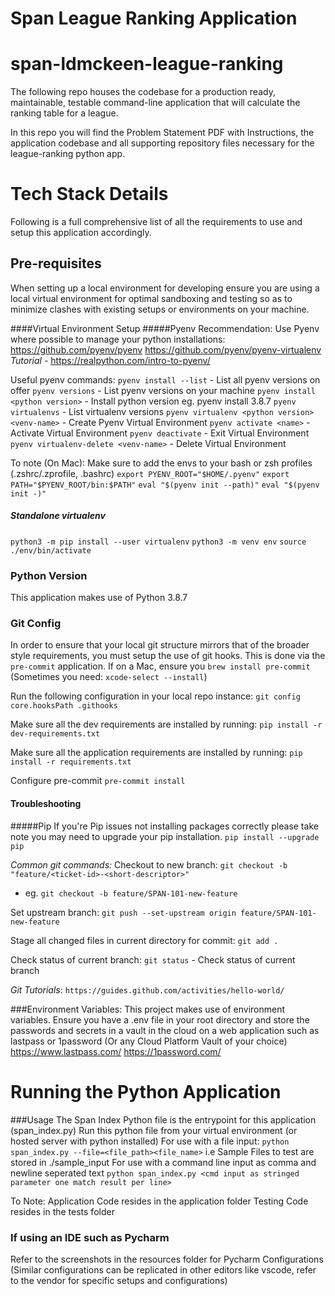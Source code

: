 Span League Ranking Application
==============================
# span-ldmckeen-league-ranking

The following repo houses the codebase for a production ready, maintainable, testable
command-line application that will calculate the ranking table for a league.

In this repo you will find the Problem Statement PDF with Instructions, the application
codebase and all supporting repository files necessary for the league-ranking python app.

# Tech Stack Details
Following is a full comprehensive list of all the requirements to use and setup this
application accordingly.
## Pre-requisites
When setting up a local environment for developing ensure you are using a local
virtual environment for optimal sandboxing and testing so as to minimize clashes with
existing setups or environments on your machine.

####Virtual Environment Setup
#####Pyenv
Recommendation: Use Pyenv where possible to manage your python installations:
https://github.com/pyenv/pyenv
https://github.com/pyenv/pyenv-virtualenv
*Tutorial* - https://realpython.com/intro-to-pyenv/

Useful pyenv commands:
`pyenv install --list` - List all pyenv versions on offer
`pyenv versions` - List pyenv versions on your machine
`pyenv install <python version>` - Install python version eg. pyenv install 3.8.7
`pyenv virtualenvs` - List virtualenv versions
`pyenv virtualenv <python version> <venv-name>` - Create Pyenv Virtual Environment
`pyenv activate <name>` - Activate Virtual Environment
`pyenv deactivate`  -  Exit Virtual Environment
`pyenv virtualenv-delete <venv-name>` - Delete Virtual Environment

To note (On Mac):
Make sure to add the envs to your bash or zsh profiles (.zshrc/.zprofile, .bashrc)
`export PYENV_ROOT="$HOME/.pyenv"`
`export PATH="$PYENV_ROOT/bin:$PATH"`
`eval "$(pyenv init --path)"`
`eval "$(pyenv init -)"`

##### Standalone virtualenv
`python3 -m pip install --user virtualenv`
`python3 -m venv env`
`source ./env/bin/activate`


### Python Version
This application makes use of Python 3.8.7

### Git Config
In order to ensure that your local git structure mirrors that of the broader style
requirements, you must setup the use of git hooks. This is done via the `pre-commit`
application. If on a Mac, ensure you `brew install pre-commit` (Sometimes you need: `xcode-select --install`)

Run the following configuration in your local repo instance:
`git config core.hooksPath .githooks`

Make sure all the dev requirements are installed by running:
`pip install -r dev-requirements.txt`

Make sure all the application requirements are installed by running:
`pip install -r requirements.txt`

Configure pre-commit
`pre-commit install`

#### Troubleshooting
#####Pip
If you're Pip issues not installing packages correctly please take note you may need to upgrade your pip installation.
`pip install --upgrade pip`

*Common git commands:*
Checkout to new branch:
`git checkout -b "feature/<ticket-id>-<short-descriptor>"`
- eg. `git checkout -b feature/SPAN-101-new-feature`

Set upstream branch:
`git push --set-upstream origin feature/SPAN-101-new-feature`

Stage all changed files in current directory for commit:
`git add .`

Check status of current branch:
`git status` - Check status of current branch

*Git Tutorials*:
`https://guides.github.com/activities/hello-world/`

###Environment Variables:
This project makes use of environment variables.
Ensure you have a .env file in your root directory and store the passwords and secrets
in a vault in the cloud on a web application such as lastpass or 1password
(Or any Cloud Platform Vault of your choice)
https://www.lastpass.com/
https://1password.com/

# Running the Python Application
###Usage
The Span Index Python file is the entrypoint for this application (span_index.py)
Run this python file from your virtual environment (or hosted server with python installed)
For use with a file input:
`python span_index.py --file=<file_path><file_name>`
i.e Sample Files to test are stored in ./sample_input
For use with a command line input as comma and newline seperated text
`python span_index.py <cmd input as stringed parameter one match result per line>`

To Note:
Application Code resides in the application folder
Testing Code resides in the tests folder
### If using an IDE such as Pycharm
Refer to the screenshots in the resources folder for Pycharm Configurations
(Similar configurations can be replicated in other editors like vscode, refer to the vendor
for specific setups and configurations)

